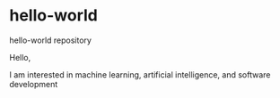 # hello-world
hello-world repository

Hello,

I am interested in machine learning, artificial intelligence, and software development
